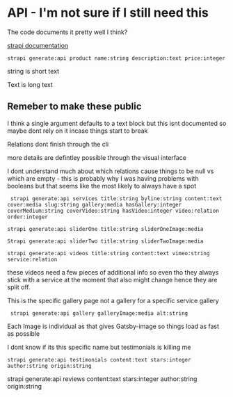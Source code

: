 # API - I'm not sure if I still need this

The code documents it pretty well I think?

[strapi documentation](https://strapi.io/documentation/3.0.0-beta.x/cli/CLI.html#strapi-generate-api)

 `strapi generate:api product name:string description:text price:integer `



string is short text

Text is long text





## Remeber to make these public

I think a single argument defaults to a text block but this isnt documented so maybe dont rely on it incase things start to break

Relations dont finish through the cli

more details are defintley possible through the visual interface

I dont understand much about which relations cause things to be null vs which are empty - this is probably why I was having problems with booleans but that seems like the most likely to always have a spot

` strapi generate:api services title:string byline:string content:text cover:media slug:string gallery:media hasGallery:integer coverMedium:string coverVideo:string hasVideo:integer video:relation order:integer` 

`strapi generate:api sliderOne title:string sliderOneImage:media`

`Strapi generate:api sliderTwo title:string sliderTwoImage:media`

`strapi generate:api videos title:string content:text vimeo:string service:relation`

these videos need a few pieces of additional info so even tho they always stick with a service at the moment that also might change hence they are split off.



This is the specific gallery page not a gallery for a specific service gallery

` strapi generate:api gallery galleryImage:media alt:string`

Each Image is individual as that gives Gatsby-image so things load as fast as possible



I dont know if its this specific name but testimonials is killing me

`strapi generate:api testimonials content:text stars:integer author:string origin:string `





strapi generate:api reviews content:text stars:integer author:string origin:string